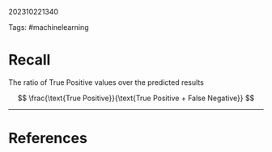 202310221340

Tags: #machinelearning 

# Recall
The ratio of True Positive values over the predicted results

$$
\frac{\text{True Positive}}{\text{True Positive + False Negative}}
$$

---
# References
